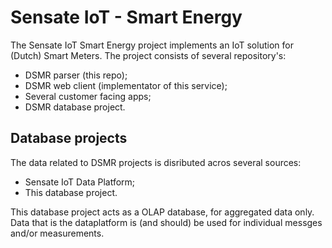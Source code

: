 # Sensate IoT - Smart Energy

The Sensate IoT Smart Energy project implements an IoT solution for (Dutch)
Smart Meters. The project consists of several repository's:

- DSMR parser (this repo);
- DSMR web client (implementator of this service);
- Several customer facing apps;
- DSMR database project.

## Database projects

The data related to DSMR projects is disributed acros several sources:

- Sensate IoT Data Platform;
- This database project.

This database project acts as a OLAP database, for aggregated data only. Data that is
the dataplatform is (and should) be used for individual messges and/or measurements.
